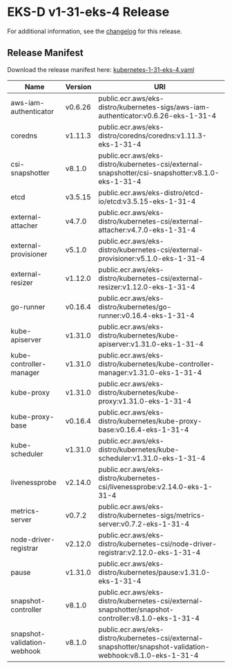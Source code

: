 # EKS-D v1-31-eks-4 Release

For additional information, see the [changelog](CHANGELOG-v1-31-eks-4.md) for this release.

## Release Manifest

Download the release manifest here: [kubernetes-1-31-eks-4.yaml](https://distro.eks.amazonaws.com/kubernetes-1-31/kubernetes-1-31-eks-4.yaml)

| Name | Version | URI |
|------|---------|-----|
| aws-iam-authenticator | v0.6.26 | public.ecr.aws/eks-distro/kubernetes-sigs/aws-iam-authenticator:v0.6.26-eks-1-31-4 |
| coredns | v1.11.3 | public.ecr.aws/eks-distro/coredns/coredns:v1.11.3-eks-1-31-4 |
| csi-snapshotter | v8.1.0 | public.ecr.aws/eks-distro/kubernetes-csi/external-snapshotter/csi-snapshotter:v8.1.0-eks-1-31-4 |
| etcd | v3.5.15 | public.ecr.aws/eks-distro/etcd-io/etcd:v3.5.15-eks-1-31-4 |
| external-attacher | v4.7.0 | public.ecr.aws/eks-distro/kubernetes-csi/external-attacher:v4.7.0-eks-1-31-4 |
| external-provisioner | v5.1.0 | public.ecr.aws/eks-distro/kubernetes-csi/external-provisioner:v5.1.0-eks-1-31-4 |
| external-resizer | v1.12.0 | public.ecr.aws/eks-distro/kubernetes-csi/external-resizer:v1.12.0-eks-1-31-4 |
| go-runner | v0.16.4 | public.ecr.aws/eks-distro/kubernetes/go-runner:v0.16.4-eks-1-31-4 |
| kube-apiserver | v1.31.0 | public.ecr.aws/eks-distro/kubernetes/kube-apiserver:v1.31.0-eks-1-31-4 |
| kube-controller-manager | v1.31.0 | public.ecr.aws/eks-distro/kubernetes/kube-controller-manager:v1.31.0-eks-1-31-4 |
| kube-proxy | v1.31.0 | public.ecr.aws/eks-distro/kubernetes/kube-proxy:v1.31.0-eks-1-31-4 |
| kube-proxy-base | v0.16.4 | public.ecr.aws/eks-distro/kubernetes/kube-proxy-base:v0.16.4-eks-1-31-4 |
| kube-scheduler | v1.31.0 | public.ecr.aws/eks-distro/kubernetes/kube-scheduler:v1.31.0-eks-1-31-4 |
| livenessprobe | v2.14.0 | public.ecr.aws/eks-distro/kubernetes-csi/livenessprobe:v2.14.0-eks-1-31-4 |
| metrics-server | v0.7.2 | public.ecr.aws/eks-distro/kubernetes-sigs/metrics-server:v0.7.2-eks-1-31-4 |
| node-driver-registrar | v2.12.0 | public.ecr.aws/eks-distro/kubernetes-csi/node-driver-registrar:v2.12.0-eks-1-31-4 |
| pause | v1.31.0 | public.ecr.aws/eks-distro/kubernetes/pause:v1.31.0-eks-1-31-4 |
| snapshot-controller | v8.1.0 | public.ecr.aws/eks-distro/kubernetes-csi/external-snapshotter/snapshot-controller:v8.1.0-eks-1-31-4 |
| snapshot-validation-webhook | v8.1.0 | public.ecr.aws/eks-distro/kubernetes-csi/external-snapshotter/snapshot-validation-webhook:v8.1.0-eks-1-31-4 |
